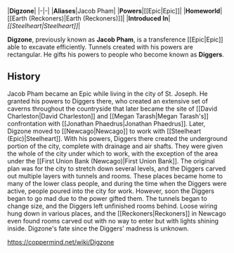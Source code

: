 |**Digzone**|
|-|-|
|**Aliases**|Jacob Pham|
|**Powers**|[[Epic\|Epic]]|
|**Homeworld**|[[Earth (Reckoners)\|Earth (Reckoners)]]|
|**Introduced In**|*[[Steelheart\|Steelheart]]*|

**Digzone**, previously known as **Jacob Pham**, is a transference [[Epic\|Epic]] able to excavate efficiently. Tunnels created with his powers are rectangular. He gifts his powers to people who become known as **Diggers**.

## History
Jacob Pham became an Epic while living in the city of St. Joseph. He granted his powers to Diggers there, who created an extensive set of caverns throughout the countryside that later became the site of [[David Charleston\|David Charleston]] and [[Megan Tarash\|Megan Tarash's]] confrontation with [[Jonathan Phaedrus\|Jonathan Phaedrus]].
Later, Digzone moved to [[Newcago\|Newcago]] to work with [[Steelheart (Epic)\|Steelheart]]. With his powers, Diggers there created the underground portion of the city, complete with drainage and air shafts. They were given the whole of the city under which to work, with the exception of the area under the [[First Union Bank (Newcago)\|First Union Bank]]. The original plan was for the city to stretch down several levels, and the Diggers carved out multiple layers with tunnels and rooms. These places became home to many of the lower class people, and during the time when the Diggers were active, people poured into the city for work. However, soon the Diggers began to go mad due to the power gifted them. The tunnels began to change size, and the Diggers left unfinished rooms behind. Loose wiring hung down in various places, and the [[Reckoners\|Reckoners]] in Newcago even found rooms carved out with no way to enter but with lights shining inside. Digzone's fate since the Diggers' madness is unknown.



https://coppermind.net/wiki/Digzone
